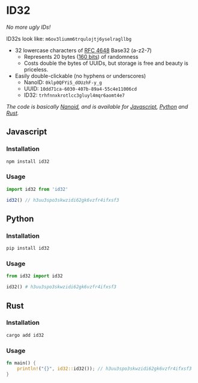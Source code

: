 # ID32
*No more ugly IDs!*

ID32s look like: `m6ov3liumm6trqulojtj6yselragllbg`

- 32 lowercase characters of [RFC 4648](https://datatracker.ietf.org/doc/html/rfc4648) Base32 (a-z2-7)
	- Represents 20 bytes ([160 bits](https://neilmadden.blog/2018/08/30/moving-away-from-uuids/)) of randomness
	- Costs double the bytes of UUIDs, but storage is free and beauty is priceless.
- Easily double-clickable (no hyphens or underscores)
	- NanoID: `0klp0QFYiS_dOUzhF-y_g`
	- UUID:   `10dd71ca-6030-407b-89a4-55c4e11006cd`
	- ID32:   `trhfnnxkrotlcc3gluyl4mqr6aomt4e7`
	
*The code is basically [Nanoid](https://github.com/ai/nanoid), and is available for [Javascript](https://www.npmjs.com/package/id32), [Python](https://pypi.org/project/id32/) and [Rust](https://crates.io/crates/id32).*

## Javascript

### Installation
```bash
npm install id32
```
### Usage
```javascript
import id32 from 'id32'

id32() // h3uu3spo3skwzidi62gk6vzfr4ifxsf3
```

## Python

### Installation
```bash
pip install id32
```
### Usage
```python
from id32 import id32

id32() # h3uu3spo3skwzidi62gk6vzfr4ifxsf3
```

## Rust

### Installation
```bash
cargo add id32
```
### Usage
```rust
fn main() {
    println!("{}", id32::id32()); // h3uu3spo3skwzidi62gk6vzfr4ifxsf3
}
```
